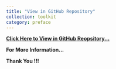 ```yaml
---
title: "View in GitHub Repository"
collection: toolkit
category: preface
---
```




[**Click Here to View in GitHub Reopsitory...**](https://github.com/BrightMoon-FFRC037/Toolkit-For-Scientific-Research)

**For More Information...**

**Thank You !!!**